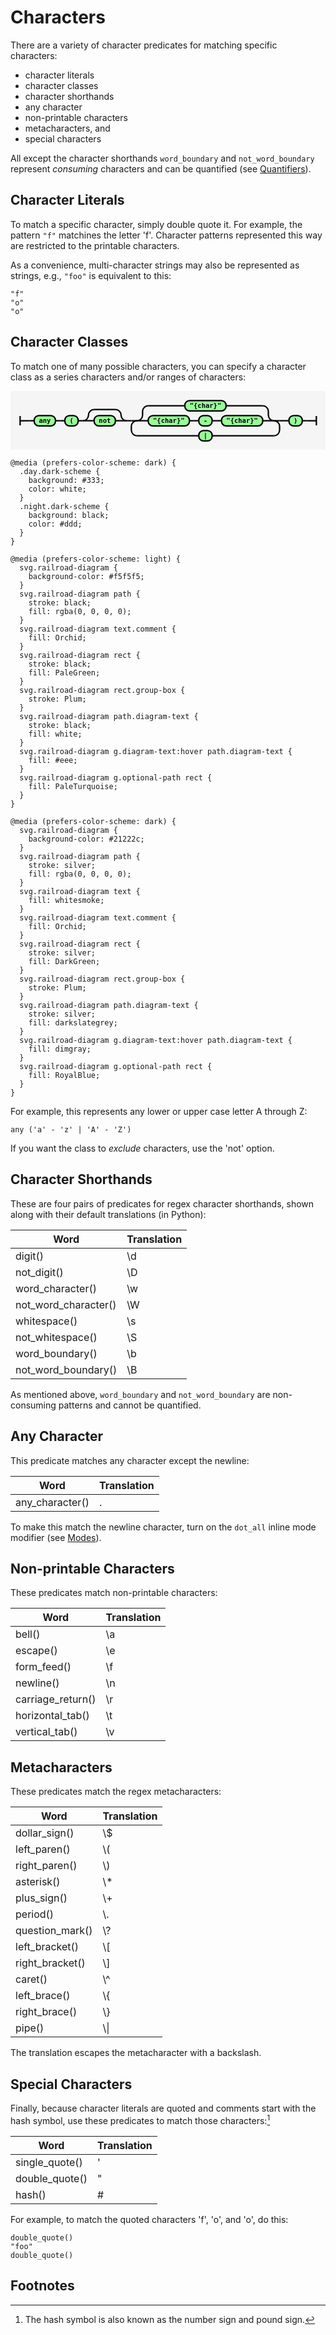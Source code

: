 # Characters

There are a variety of character predicates for matching specific characters:

- character literals
- character classes
- character shorthands
- any character
- non-printable characters
- metacharacters, and
- special characters

All except the character shorthands `word_boundary` and `not_word_boundary` represent *consuming* characters 
and can be quantified (see [Quantifiers](quantifiers.md)).

## Character Literals

To match a specific character, simply double quote it.
For example, the pattern `"f"` matchines the letter 'f'.
Character patterns represented this way are restricted to the printable characters.

As a convenience, multi-character strings may also be represented as strings, e.g., `"foo"`
is equivalent to this:

```
"f" 
"o" 
"o"
```

## Character Classes

To match one of many possible characters, you can specify a character class as a series characters and/or ranges of characters:

<svg xmlns="http://www.w3.org/2000/svg" xmlns:xlink="http://www.w3.org/1999/xlink" class="railroad-diagram" width="672.5" height="126" viewBox="0 0 672.5 126">
  <g transform="translate(.5 .5)">
    <g>
      <path d="M20 53v20m0 -10h20"></path>
    </g>
    <path d="M40 63h10"></path>
    <g class="terminal ">
      <path d="M50 63h0"></path>
      <path d="M95.5 63h0"></path>
      <rect x="50" y="52" width="45.5" height="22" rx="10" ry="10"></rect>
      <text x="72.75" y="67">any</text>
    </g>
    <path d="M95.5 63h10"></path>
    <path d="M105.5 63h10"></path>
    <g class="terminal ">
      <path d="M115.5 63h0"></path>
      <path d="M144 63h0"></path>
      <rect x="115.5" y="52" width="28.5" height="22" rx="10" ry="10"></rect>
      <text x="129.75" y="67">(</text>
    </g>
    <path d="M144 63h10"></path>
    <g>
      <path d="M154 63h0"></path>
      <path d="M247.5 63h0"></path>
      <path d="M154 63a12 12 0 0 0 12 -12v0a12 12 0 0 1 12 -12"></path>
      <g>
        <path d="M178 39h45.5"></path>
      </g>
      <path d="M223.5 39a12 12 0 0 1 12 12v0a12 12 0 0 0 12 12"></path>
      <path d="M154 63h24"></path>
      <g class="terminal ">
        <path d="M178 63h0"></path>
        <path d="M223.5 63h0"></path>
        <rect x="178" y="52" width="45.5" height="22" rx="10" ry="10"></rect>
        <text x="200.75" y="67">not</text>
      </g>
      <path d="M223.5 63h24"></path>
    </g>
    <path d="M247.5 63h10"></path>
    <g>
      <path d="M257.5 63h0"></path>
      <path d="M574 63h0"></path>
      <path d="M257.5 63h12"></path>
      <g>
        <path d="M269.5 63h0"></path>
        <path d="M562 63h0"></path>
        <path d="M269.5 63a12 12 0 0 0 12 -12v-8a12 12 0 0 1 12 -12"></path>
        <g class="terminal ">
          <path d="M293.5 31h78.25"></path>
          <path d="M459.75 31h78.25"></path>
          <rect x="371.75" y="20" width="88" height="22" rx="10" ry="10"></rect>
          <text x="415.75" y="35">"{char}"</text>
        </g>
        <path d="M538 31a12 12 0 0 1 12 12v8a12 12 0 0 0 12 12"></path>
        <path d="M269.5 63h24"></path>
        <g>
          <path d="M293.5 63h0"></path>
          <path d="M538 63h0"></path>
          <g class="terminal ">
            <path d="M293.5 63h0"></path>
            <path d="M381.5 63h0"></path>
            <rect x="293.5" y="52" width="88" height="22" rx="10" ry="10"></rect>
            <text x="337.5" y="67">"{char}"</text>
          </g>
          <path d="M381.5 63h10"></path>
          <path d="M391.5 63h10"></path>
          <g class="terminal ">
            <path d="M401.5 63h0"></path>
            <path d="M430 63h0"></path>
            <rect x="401.5" y="52" width="28.5" height="22" rx="10" ry="10"></rect>
            <text x="415.75" y="67">-</text>
          </g>
          <path d="M430 63h10"></path>
          <path d="M440 63h10"></path>
          <g class="terminal ">
            <path d="M450 63h0"></path>
            <path d="M538 63h0"></path>
            <rect x="450" y="52" width="88" height="22" rx="10" ry="10"></rect>
            <text x="494" y="67">"{char}"</text>
          </g>
        </g>
        <path d="M538 63h24"></path>
      </g>
      <path d="M562 63h12"></path>
      <path d="M269.5 63a12 12 0 0 0 -12 12v8a12 12 0 0 0 12 12"></path>
      <g class="terminal ">
        <path d="M269.5 95h132"></path>
        <path d="M430 95h132"></path>
        <rect x="401.5" y="84" width="28.5" height="22" rx="10" ry="10"></rect>
        <text x="415.75" y="99">|</text>
      </g>
      <path d="M562 95a12 12 0 0 0 12 -12v-8a12 12 0 0 0 -12 -12"></path>
    </g>
    <path d="M574 63h10"></path>
    <path d="M584 63h10"></path>
    <g class="terminal ">
      <path d="M594 63h0"></path>
      <path d="M622.5 63h0"></path>
      <rect x="594" y="52" width="28.5" height="22" rx="10" ry="10"></rect>
      <text x="608.25" y="67">)</text>
    </g>
    <path d="M622.5 63h10"></path>
    <path d="M 632.5 63 h 20 m 0 -10 v 20"></path>
  </g>
  <style>
    svg.railroad-diagram {
      background-color: #f5f5f5;
    }
    svg.railroad-diagram path {
      stroke-width: 3;
      stroke: black;
      fill: rgba(0, 0, 0, 0);
    }
    svg.railroad-diagram text {
      font: bold 14px monospace;
      text-anchor: middle;
      white-space: pre;
    }
    svg.railroad-diagram text.diagram-text {
      font-size: 12px;
    }
    svg.railroad-diagram text.diagram-arrow {
      font-size: 16px;
    }
    svg.railroad-diagram text.label {
      text-anchor: start;
    }
    svg.railroad-diagram text.comment {
      font: bold 12px monospace;
      fill: Orchid;
    }
    svg.railroad-diagram rect {
      stroke-width: 3;
      stroke: black;
      fill: PaleGreen;
    }
    svg.railroad-diagram rect.group-box {
      stroke: Plum;
      stroke-dasharray: 10 5;
      fill: none;
    }
    svg.railroad-diagram path.diagram-text {
      stroke-width: 3;
      stroke: black;
      fill: white;
      cursor: help;
    }
    svg.railroad-diagram g.diagram-text:hover path.diagram-text {
      fill: #eee;
    }
    svg.railroad-diagram g.optional-path rect {
      fill: PaleTurquoise;
    }
    
    @media (prefers-color-scheme: dark) {
      .day.dark-scheme {
        background: #333;
        color: white;
      }
      .night.dark-scheme {
        background: black;
        color: #ddd;
      }
    }
    
    @media (prefers-color-scheme: light) {
      svg.railroad-diagram {
        background-color: #f5f5f5;
      }
      svg.railroad-diagram path {
        stroke: black;
        fill: rgba(0, 0, 0, 0);
      }
      svg.railroad-diagram text.comment {
        fill: Orchid;
      }
      svg.railroad-diagram rect {
        stroke: black;
        fill: PaleGreen;
      }
      svg.railroad-diagram rect.group-box {
        stroke: Plum;
      }
      svg.railroad-diagram path.diagram-text {
        stroke: black;
        fill: white;
      }
      svg.railroad-diagram g.diagram-text:hover path.diagram-text {
        fill: #eee;
      }
      svg.railroad-diagram g.optional-path rect {
        fill: PaleTurquoise;
      }
    }
    
    @media (prefers-color-scheme: dark) {
      svg.railroad-diagram {
        background-color: #21222c;
      }
      svg.railroad-diagram path {
        stroke: silver;
        fill: rgba(0, 0, 0, 0);
      }
      svg.railroad-diagram text {
        fill: whitesmoke;
      }
      svg.railroad-diagram text.comment {
        fill: Orchid;
      }
      svg.railroad-diagram rect {
        stroke: silver;
        fill: DarkGreen;
      }
      svg.railroad-diagram rect.group-box {
        stroke: Plum;
      }
      svg.railroad-diagram path.diagram-text {
        stroke: silver;
        fill: darkslategrey;
      }
      svg.railroad-diagram g.diagram-text:hover path.diagram-text {
        fill: dimgray;
      }
      svg.railroad-diagram g.optional-path rect {
        fill: RoyalBlue;
      }
    }
  </style>
</svg>

For example, this represents any lower or upper case letter A through Z:

```
any ('a' - 'z' | 'A' - 'Z')
```

If you want the class to *exclude* characters, use the 'not' option.

## Character Shorthands

These are four pairs of predicates for regex character shorthands, 
shown along with their default translations (in Python):

| Word | Translation |
|------|-------------|
| digit() | \\d |
| not_digit() | \\D |
| word_character() | \\w |
| not_word_character() | \\W |
| whitespace() | \\s |
| not_whitespace() | \\S |
| word_boundary() | \\b |
| not_word_boundary() | \\B |

As mentioned above, `word_boundary` and `not_word_boundary` are non-consuming patterns and cannot be quantified.

## Any Character

This predicate matches any character except the newline:

| Word | Translation |
|------|-------------|
| any_character() | . |

To make this match the newline character, turn on the `dot_all` inline mode modifier (see [Modes](modes.md)).

## Non-printable Characters

These predicates match non-printable characters:

| Word | Translation |
|------|-------------|
| bell() | \\a |
| escape() | \\e |
| form_feed() | \\f |
| newline() | \\n |
| carriage_return() | \\r |
| horizontal_tab() | \\t |
| vertical_tab() | \\v |

## Metacharacters

These predicates match the regex metacharacters:

| Word | Translation |
|------|-------------|
| dollar_sign() | \\$ |
| left_paren() | \\( |
| right_paren() | \\) |
| asterisk() | \\* |
| plus_sign() | \\+ |
| period() | \\. |
| question_mark() | \\? |
| left_bracket() | \\[ |
| right_bracket() | \\] |
| caret() | \\^ |
| left_brace() | \\{ |
| right_brace() | \\} |
| pipe() | \\\\| |

The translation escapes the metacharacter with a backslash.

## Special Characters

Finally, because character literals are quoted and comments start with the hash symbol, 
use these predicates to match those characters:[^1]

| Word | Translation |
|------|-------------|
| single_quote() | ' |
| double_quote() | " |
| hash() | # |

For example, to match the quoted characters 'f', 'o', and 'o', do this:

```
double_quote()
"foo"
double_quote()
```

## Footnotes

[^1]: The hash symbol is also known as the number sign and pound sign.